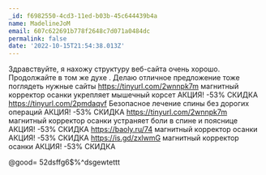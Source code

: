 ```yaml
---
_id: f6982550-4cd3-11ed-b03b-45c644439b4a
name: MadelineJoM
email: 607c622691b778f2648c7d071a0484dc
permalink: false
date: '2022-10-15T21:54:38.013Z'
---
```

Здравствуйте, я нахожу структуру веб-сайта очень хорошо. Продолжайте в том же духе . 
Делаю отличное предложение тоже поглядеть нужные сайты 
https://tinyurl.com/2wnnpk7m магнитный корректор осанки укрепляет мышечный корсет АКЦИЯ! -53% СКИДКА 
https://tinyurl.com/2pmdaqvf Безопасное лечение спины без дорогих операций АКЦИЯ! -53% СКИДКА 
https://tinyurl.com/2wnnpk7m магнитный корректор осанки устраняет боли в спине и пояснице АКЦИЯ! -53% СКИДКА 
https://baoly.ru/74 магнитный корректор осанки АКЦИЯ! -53% СКИДКА 
https://is.gd/zxlwmG магнитный корректор осанки АКЦИЯ! -53% СКИДКА 
 
 
@good= 
52dsffg6$%^dsgewtettt
